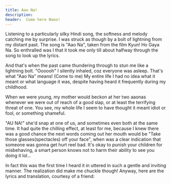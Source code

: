 ```yaml
---
title: Aao Na!
description: 
header:  Come here Naoo!
---
```

Listening to a particularly silky Hindi song, the softness and melody catching me by surprise. I was struck as though by a bolt of lightning from my distant past. The song is "Aao Na", taken from the film Kyun! Ho Gaya Na. So enthralled was I that it took me only till about halfway through the song to look up the lyrics. 

And that's when the past came thundering through to stun me like a lightning bolt. "Oooooh" I silently inhaled, coz everyone was asleep. That's what "Aao Na" means! (Come to me) My entire life I had no idea what it meant or what language it was, despite having heard it frequently during my childhood.

When we were young, my mother would beckon at her two aaonas whenever we were out of reach of a good slap, or at least the terrifying threat of one.  You see, my whole life I seem to have thought it meant idiot  or fool, or something shameful.

"AU NA!" she'd snap at one of us, and sometimes even both at the same time. It had quite the chilling effect, at least for me, because I knew there was a good chance the next words coming out her mouth would be "Take those glasses(spectacles) off your face", when was a clear indication that someone was gonna get hurt reel bad. It's okay to punish your children for misbehaving, a smart person knows not to harm their ability to see you doing it lol...

In fact this was the first time I heard it in uttered in such a gentle and inviting manner. The realization did make me chuckle though! Anyway, here are the lyrics and translation, courtesy of a friend:

